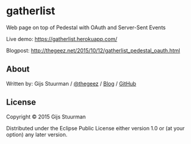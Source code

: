 # gatherlist

Web page on top of Pedestal with OAuth and Server-Sent Events

Live demo: https://gatherlist.herokuapp.com/

Blogpost: http://thegeez.net/2015/10/12/gatherlist_pedestal_oauth.html

## About

Written by:
Gijs Stuurman / [@thegeez][twt] / [Blog][blog] / [GitHub][github]

[twt]: http://twitter.com/thegeez
[blog]: http://thegeez.net
[github]: https://github.com/thegeez

## License

Copyright © 2015 Gijs Stuurman

Distributed under the Eclipse Public License either version 1.0 or (at
your option) any later version.
